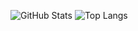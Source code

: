 ![GitHub Stats](https://github-readme-stats.vercel.app/api?username=your-username&show_icons=true&theme=dark)
![Top Langs](https://github-readme-stats.vercel.app/api/top-langs/?username=YannickDetrois&layout=compact)

<!--
**YannickDetrois/YannickDetrois** is a ✨ _special_ ✨ repository because its `README.md` (this file) appears on your GitHub profile.

Here are some ideas to get you started:

- 🔭 I’m currently working on ...
- 🌱 I’m currently learning ...
- 👯 I’m looking to collaborate on ...
- 🤔 I’m looking for help with ...
- 💬 Ask me about ...
- 📫 How to reach me: ...
- 😄 Pronouns: ...
- ⚡ Fun fact: ...
-->
